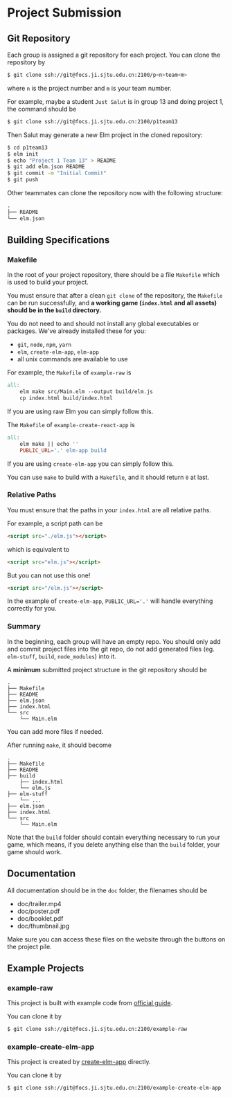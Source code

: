 # Project Submission

## Git Repository

Each group is assigned a git repository for each project. You can clone the repository by

```bash
$ git clone ssh://git@focs.ji.sjtu.edu.cn:2100/p<n>team<m>
```

where `n` is the project number and `m` is your team number.

For example, maybe a student `Just Salut` is in group 13 and doing project 1, the command should be

```bash
$ git clone ssh://git@focs.ji.sjtu.edu.cn:2100/p1team13
```

Then Salut may generate a new Elm project in the cloned repository:

```bash
$ cd p1team13
$ elm init
$ echo "Project 1 Team 13" > README
$ git add elm.json README
$ git commit -m "Initial Commit"
$ git push
```

Other teammates can clone the repository now with the following structure:

```html
.
├── README
└── elm.json
```

## Building Specifications

### Makefile

In the root of your project repository, there should be a file `Makefile` which is used to build your project. 

You must ensure that after a clean `git clone` of the repository, the `Makefile` can be run successfully, and **a working game (`index.html` and all assets) should be in the `build` directory.**

You do not need to and should not install any global executables or packages. We've already installed these for you:
+ `git`, `node`, `npm`, `yarn`
+ `elm`, `create-elm-app`, `elm-app`
+ all unix commands are available to use

For example, the `Makefile` of `example-raw` is

```makefile
all:
	elm make src/Main.elm --output build/elm.js
	cp index.html build/index.html
```

If you are using raw Elm you can simply follow this. 

The `Makefile` of `example-create-react-app` is

```makefile
all:
	elm make || echo ''
	PUBLIC_URL='.' elm-app build
```

If you are using `create-elm-app` you can simply follow this. 

You can use `make` to build with a `Makefile`, and it should return `0` at last.

### Relative Paths

You must ensure that the paths in your `index.html` are all relative paths. 

For example, a script path can be

```html
<script src="./elm.js"></script>
```

which is equivalent to

```html
<script src="elm.js"></script>
```

But you can not use this one!

```html
<script src="/elm.js"></script>
```

In the example of `create-elm-app`, `PUBLIC_URL='.'` will handle everything correctly for you.

### Summary

In the beginning, each group will have an empty repo. You should only add and commit project files into the git repo, do not add generated files (eg. `elm-stuff`, `build`, `node_modules`) into it.

A **minimum** submitted project structure in the git repository should be

```
.
├── Makefile
├── README
├── elm.json
├── index.html
└── src
    └── Main.elm
```

You can add more files if needed.

After running `make`, it should become
```
.
├── Makefile
├── README
├── build
    ├── index.html
    └── elm.js
├── elm-stuff
    └── ...
├── elm.json
├── index.html
└── src
    └── Main.elm
```

Note that the `build` folder should contain everything necessary to run your game, which means, if you delete anything else than the `build` folder, your game should work.

## Documentation

All documentation should be in the `doc` folder, the filenames should be

+ doc/trailer.mp4
+ doc/poster.pdf
+ doc/booklet.pdf
+ doc/thumbnail.jpg

Make sure you can access these files on the website through the buttons on the project pile.

## Example Projects

### example-raw

This project is built with example code from [official guide](https://guide.elm-lang.org/).

You can clone it by

```bash
$ git clone ssh://git@focs.ji.sjtu.edu.cn:2100/example-raw
```
 
### example-create-elm-app

This project is created by [create-elm-app](https://github.com/halfzebra/create-elm-app) directly.

You can clone it by

```bash
$ git clone ssh://git@focs.ji.sjtu.edu.cn:2100/example-create-elm-app
```